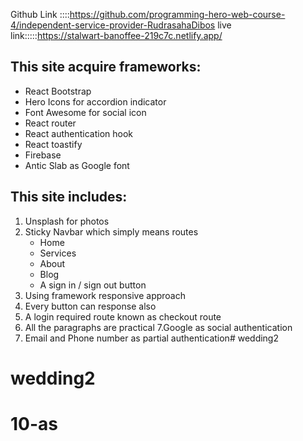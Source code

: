 
Github Link ::::https://github.com/programming-hero-web-course-4/independent-service-provider-RudrasahaDibos
live link:::::https://stalwart-banoffee-219c7c.netlify.app/


## This site acquire frameworks:
- React Bootstrap
- Hero Icons for accordion indicator
- Font Awesome for social icon
- React router
- React authentication hook
- React toastify
- Firebase
- Antic Slab as Google font

## This site includes:
1. Unsplash for photos
2. Sticky Navbar which simply means routes
    * Home
    * Services
    * About
    * Blog
    * A sign in / sign out button
3. Using framework responsive approach
4. Every button can response also
5. A login required route known as checkout route
6. All the paragraphs are practical
7.Google as social authentication 
8. Email and Phone number as partial authentication# wedding2
# wedding2
# 10-as
